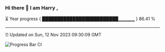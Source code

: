 ### Hi there 👋 I am Harry , 

⏳ Year progress { █████████████████████████▁▁▁▁▁ } 86.41 %

---

⏰ Updated on Sun, 12 Nov 2023 09:30:09 GMT

![Progress Bar CI](https://github.com/duykhang68/duykhang68/workflows/Progress%20Bar%20CI/badge.svg)
